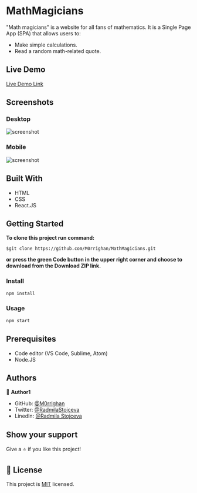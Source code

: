 # MathMagicians
"Math magicians" is a website for all fans of mathematics. It is a Single Page App (SPA) that allows users to:
 - Make simple calculations.
 - Read a random math-related quote.
  
## Live Demo

[Live Demo Link](https://m0rrighan.github.io/MathMagicians/)

## Screenshots
### Desktop
![screenshot](./)
### Mobile
![screenshot](./)
## Built With

- HTML
- CSS
- React.JS

## Getting Started

**To clone this project run command:**
```
$git clone https://github.com/M0rrighan/MathMagicians.git
```
**or press the green Code button in the upper right corner and choose to download from the Download ZIP link.**

### Install

```cmd
npm install
```

### Usage

```cmd
npm start
```

## Prerequisites

- Code editor (VS Code, Sublime, Atom)
- Node.JS

## Authors

👤 **Author1**

- GitHub: [@M0rrighan](https://github.com/M0rrighan)
- Twitter: [@RadmilaStojceva](https://twitter.com/RadmilaStojceva)
- LinedIn: [@Radmila Stojceva](https://www.linkedin.com/in/radmila-stojceva-71a838212)

## Show your support

Give a ⭐️ if you like this project!

## 📝 License

This project is [MIT](./MIT.md) licensed.

